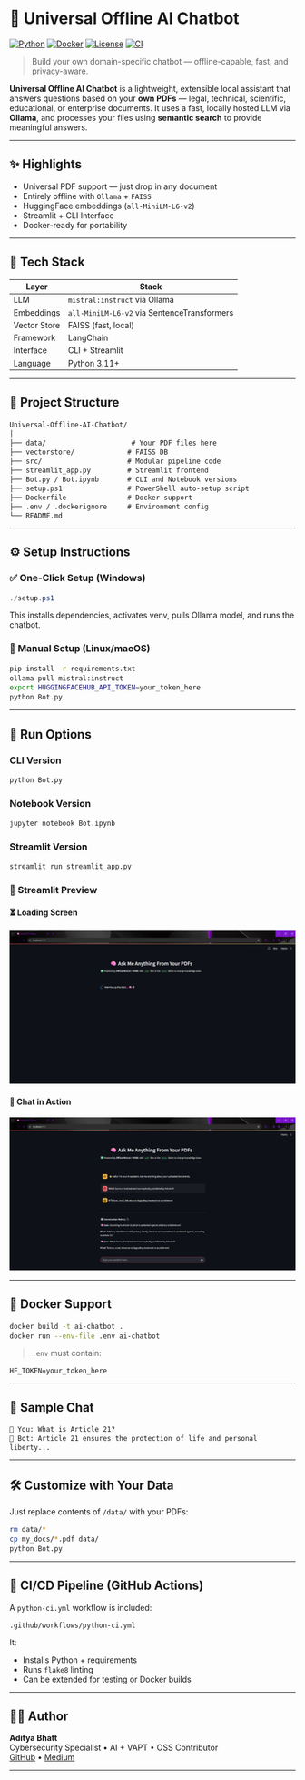 # 🧠 Universal Offline AI Chatbot

[![Python](https://img.shields.io/badge/python-3.11%2B-blue)](https://www.python.org/downloads/release/python-3110/)
[![Docker](https://img.shields.io/badge/docker-ready-blue)](https://www.docker.com/)
[![License](https://img.shields.io/github/license/AdityaBhatt3010/Universal-Offline-AI-Chatbot)](./LICENSE)
[![CI](https://github.com/AdityaBhatt3010/Universal-Offline-AI-Chatbot/actions/workflows/python-ci.yml/badge.svg)](https://github.com/AdityaBhatt3010/Universal-Offline-AI-Chatbot/actions/workflows/python-ci.yml)

> Build your own domain-specific chatbot — offline-capable, fast, and privacy-aware.

**Universal Offline AI Chatbot** is a lightweight, extensible local assistant that answers questions based on your **own PDFs** — legal, technical, scientific, educational, or enterprise documents. It uses a fast, locally hosted LLM via **Ollama**, and processes your files using **semantic search** to provide meaningful answers.

---

## ✨ Highlights

- Universal PDF support — just drop in any document
- Entirely offline with `Ollama` + `FAISS`
- HuggingFace embeddings (`all-MiniLM-L6-v2`)
- Streamlit + CLI Interface
- Docker-ready for portability

---

## 🧱 Tech Stack

| Layer         | Stack                                       |
| ------------- | ------------------------------------------- |
| LLM           | `mistral:instruct` via Ollama               |
| Embeddings    | `all-MiniLM-L6-v2` via SentenceTransformers |
| Vector Store  | FAISS (fast, local)                         |
| Framework     | LangChain                                   |
| Interface     | CLI + Streamlit                             |
| Language      | Python 3.11+                                |

---

## 📂 Project Structure

```
Universal-Offline-AI-Chatbot/
│
├── data/                     # Your PDF files here
├── vectorstore/             # FAISS DB
├── src/                     # Modular pipeline code
├── streamlit_app.py         # Streamlit frontend
├── Bot.py / Bot.ipynb       # CLI and Notebook versions
├── setup.ps1                # PowerShell auto-setup script
├── Dockerfile               # Docker support
├── .env / .dockerignore     # Environment config
└── README.md
```

---

## ⚙️ Setup Instructions

### ✅ One-Click Setup (Windows)
```powershell
./setup.ps1
```

This installs dependencies, activates venv, pulls Ollama model, and runs the chatbot.

### 🐧 Manual Setup (Linux/macOS)
```bash
pip install -r requirements.txt
ollama pull mistral:instruct
export HUGGINGFACEHUB_API_TOKEN=your_token_here
python Bot.py
```

---

## 🚀 Run Options

### CLI Version
```bash
python Bot.py
```

### Notebook Version
```bash
jupyter notebook Bot.ipynb
```

### Streamlit Version
```bash
streamlit run streamlit_app.py
```

### 📸 Streamlit Preview

#### ⏳ Loading Screen
![Loading Screen](./Screenshots/Loading_Screen.png)

#### 🤖 Chat in Action
![Running the Model](./Screenshots/Running_the_Model.png)

---

## 🐋 Docker Support

```bash
docker build -t ai-chatbot .
docker run --env-file .env ai-chatbot
```

> `.env` must contain:
```
HF_TOKEN=your_token_here
```

---

## 🧠 Sample Chat
```
🧠 You: What is Article 21?
🤖 Bot: Article 21 ensures the protection of life and personal liberty...
```

---

## 🛠️ Customize with Your Data

Just replace contents of `/data/` with your PDFs:
```bash
rm data/*
cp my_docs/*.pdf data/
python Bot.py
```

---

## 🧪 CI/CD Pipeline (GitHub Actions)

A `python-ci.yml` workflow is included:
```
.github/workflows/python-ci.yml
```
It:
- Installs Python + requirements
- Runs `flake8` linting
- Can be extended for testing or Docker builds

---

## 🧑‍💻 Author

**Aditya Bhatt**  
Cybersecurity Specialist • AI + VAPT • OSS Contributor  
[GitHub](https://github.com/AdityaBhatt3010) • [Medium](https://medium.com/@adityabhatt3010)

---